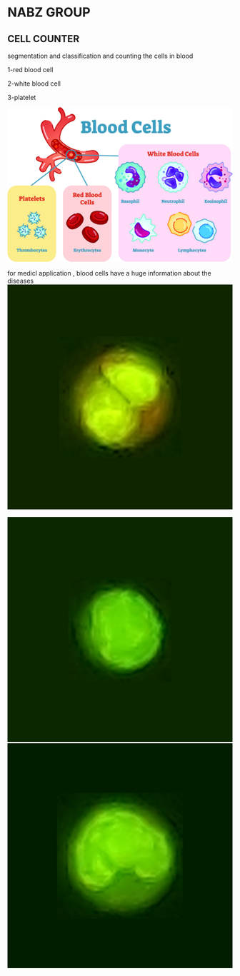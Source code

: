 # NABZ GROUP
## CELL COUNTER


segmentation and classification and counting the cells in blood

   1-red blood cell
   
   2-white blood cell
   
   3-platelet
                             
                             

 <img src="mrh286-cdp-033018.jpg" width="550" title="blood cells">
  

for medicl application , blood cells have a huge information about the diseases
 <img src="eso-14882501911.jpg" width="550" title="blood cells">
 
 <img src="lam-10490525360.jpg" width="550" title="blood cells">
 <img src="mono-9264272505.jpg" width="550" title="blood cells">
